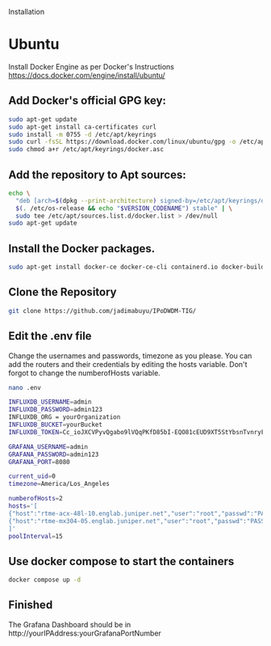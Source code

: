 Installation

# Ubuntu 

Install Docker Engine as per Docker's Instructions
https://docs.docker.com/engine/install/ubuntu/

## Add Docker's official GPG key:
```bash
sudo apt-get update
sudo apt-get install ca-certificates curl
sudo install -m 0755 -d /etc/apt/keyrings
sudo curl -fsSL https://download.docker.com/linux/ubuntu/gpg -o /etc/apt/keyrings/docker.asc
sudo chmod a+r /etc/apt/keyrings/docker.asc
```

## Add the repository to Apt sources:
```bash
echo \
  "deb [arch=$(dpkg --print-architecture) signed-by=/etc/apt/keyrings/docker.asc] https://download.docker.com/linux/ubuntu \
  $(. /etc/os-release && echo "$VERSION_CODENAME") stable" | \
  sudo tee /etc/apt/sources.list.d/docker.list > /dev/null
sudo apt-get update
```
## Install the Docker packages.
```bash
sudo apt-get install docker-ce docker-ce-cli containerd.io docker-buildx-plugin docker-compose-plugin
```

## Clone the Repository
```bash
git clone https://github.com/jadimabuyu/IPoDWDM-TIG/
```

## Edit the .env file
Change the usernames and passwords, timezone as you please. You can add the routers and their credentials by editing the hosts variable.
Don't forgot to change the numberofHosts variable.
```bash
nano .env
```

```bash
INFLUXDB_USERNAME=admin
INFLUXDB_PASSWORD=admin123
INFLUXDB_ORG = yourOrganization
INFLUXDB_BUCKET=yourBucket
INFLUXDB_TOKEN=Cc_ioJXCVPyvQgabo9lVQqPKfD85bI-EQO81cEUD9XT5StYbsnTvnryF5QCemXXpTdiIrJoJXbprLiQcUbbDng==

GRAFANA_USERNAME=admin
GRAFANA_PASSWORD=admin123
GRAFANA_PORT=8080

current_uid=0
timezone=America/Los_Angeles

numberofHosts=2
hosts='[
{"host":"rtme-acx-48l-10.englab.juniper.net","user":"root","passwd":"PASSWORD"},
{"host":"rtme-mx304-05.englab.juniper.net","user":"root","passwd":"PASSWORD"},
]'
poolInterval=15
```
## Use docker compose to start the containers
```bash
docker compose up -d
```

## Finished
The Grafana Dashboard should be in http://yourIPAddress:yourGrafanaPortNumber
